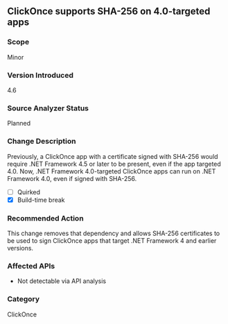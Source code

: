 ## ClickOnce supports SHA-256 on 4.0-targeted apps

### Scope
Minor

### Version Introduced
4.6

### Source Analyzer Status
Planned

### Change Description
Previously, a ClickOnce app with a certificate signed with SHA-256 would require
.NET Framework 4.5 or later to be present, even if the app targeted 4.0. Now, .NET Framework 4.0-targeted
ClickOnce apps can run on .NET Framework 4.0, even if signed with SHA-256.

- [ ] Quirked
- [x] Build-time break

### Recommended Action
This change removes that dependency and allows SHA-256 certificates to be used
to sign ClickOnce apps that target .NET Framework 4 and earlier versions.

### Affected APIs
* Not detectable via API analysis

### Category
ClickOnce

<!--
    ### Notes
    We could possibly detect this by analyzing ClickOnce manifests and looking for SHA-256 certs.
-->

<!-- breaking change id: 79 -->
